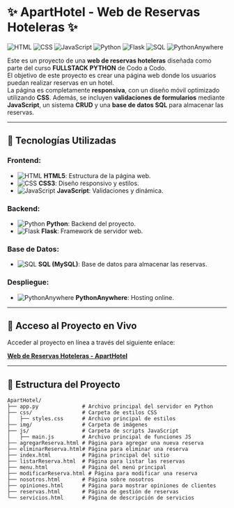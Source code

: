 # ✨ ApartHotel - Web de Reservas Hoteleras ✨

![HTML](https://img.shields.io/badge/HTML5-orange?logo=html5)
![CSS](https://img.shields.io/badge/CSS3-blue?logo=css3)
![JavaScript](https://img.shields.io/badge/JavaScript-yellow?logo=javascript)
![Python](https://img.shields.io/badge/Python-3.9-green?logo=python)
![Flask](https://img.shields.io/badge/Flask-Microframework-blue?logo=flask)
![SQL](https://img.shields.io/badge/SQL-Database-red?logo=database)
![PythonAnywhere](https://img.shields.io/badge/PythonAnywhere-Hosting-brightgreen?logo=python)

Este es un proyecto de una **web de reservas hoteleras** diseñada como parte del curso **FULLSTACK PYTHON** de Codo a Codo.  
El objetivo de este proyecto es crear una página web donde los usuarios puedan realizar reservas en un hotel.  
La página es completamente **responsiva**, con un diseño móvil optimizado utilizando **CSS**. Además, se incluyen **validaciones de formularios** mediante **JavaScript**, un sistema **CRUD** y una **base de datos SQL** para almacenar las reservas.

---

## 🔧 Tecnologías Utilizadas

### **Frontend**:

- ![HTML](https://img.shields.io/badge/HTML5-orange?logo=html5) **HTML5**: Estructura de la página web.
- ![CSS](https://img.shields.io/badge/CSS3-blue?logo=css3) **CSS3**: Diseño responsivo y estilos.
- ![JavaScript](https://img.shields.io/badge/JavaScript-yellow?logo=javascript) **JavaScript**: Validaciones y dinámica.

### **Backend**:

- ![Python](https://img.shields.io/badge/Python-3.9-green?logo=python) **Python**: Backend del proyecto.
- ![Flask](https://img.shields.io/badge/Flask-Microframework-blue?logo=flask) **Flask**: Framework de servidor web.

### **Base de Datos**:

- ![SQL](https://img.shields.io/badge/SQL-Database-red?logo=database) **SQL (MySQL)**: Base de datos para almacenar las reservas.

### **Despliegue**:

- ![PythonAnywhere](https://img.shields.io/badge/PythonAnywhere-Hosting-brightgreen?logo=python) **PythonAnywhere**: Hosting online.

---
## 🔗 Acceso al Proyecto en Vivo

Acceder al proyecto en línea a través del siguiente enlace:

[**Web de Reservas Hoteleras - ApartHotel**](https://gisegind.github.io/ApartHotel/)



---

## 📁 Estructura del Proyecto

```plaintext
ApartHotel/
├── app.py              # Archivo principal del servidor en Python
├── css/                # Carpeta de estilos CSS
│   ├── styles.css      # Archivo principal de estilos
├── img/                # Carpeta de imágenes
├── js/                 # Carpeta de scripts JavaScript
│   ├── main.js         # Archivo principal de funciones JS
├── agregarReserva.html # Página para agregar una nueva reserva
├── eliminarReserva.html# Página para eliminar una reserva
├── index.html          # Página principal del sitio
├── listarReserva.html  # Página para listar las reservas
├── menu.html           # Página del menú principal
├── modificarReserva.html # Página para modificar una reserva
├── nosotros.html       # Página sobre nosotros
├── opiniones.html      # Página para mostrar opiniones de clientes
├── reservas.html       # Página de gestión de reservas
└── servicios.html      # Página de descripción de servicios

